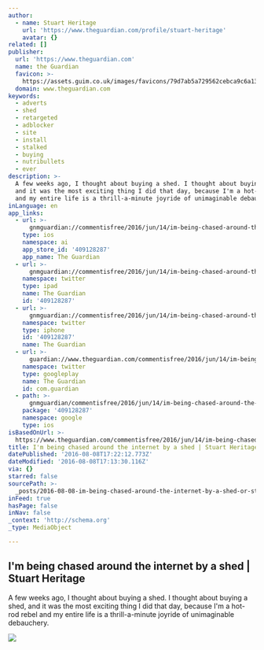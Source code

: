 ```yaml
---
author:
  - name: Stuart Heritage
    url: 'https://www.theguardian.com/profile/stuart-heritage'
    avatar: {}
related: []
publisher:
  url: 'https://www.theguardian.com'
  name: the Guardian
  favicon: >-
    https://assets.guim.co.uk/images/favicons/79d7ab5a729562cebca9c6a13c324f0e/32x32.ico
  domain: www.theguardian.com
keywords:
  - adverts
  - shed
  - retargeted
  - adblocker
  - site
  - install
  - stalked
  - buying
  - nutribullets
  - ever
description: >-
  A few weeks ago, I thought about buying a shed. I thought about buying a shed,
  and it was the most exciting thing I did that day, because I'm a hot-rod rebel
  and my entire life is a thrill-a-minute joyride of unimaginable debauchery.
inLanguage: en
app_links:
  - url: >-
      gnmguardian://commentisfree/2016/jun/14/im-being-chased-around-the-internet-by-a-shed?contenttype=Article&source=applinks
    type: ios
    namespace: ai
    app_store_id: '409128287'
    app_name: The Guardian
  - url: >-
      gnmguardian://commentisfree/2016/jun/14/im-being-chased-around-the-internet-by-a-shed?contenttype=Article&source=twitter
    namespace: twitter
    type: ipad
    name: The Guardian
    id: '409128287'
  - url: >-
      gnmguardian://commentisfree/2016/jun/14/im-being-chased-around-the-internet-by-a-shed?contenttype=Article&source=twitter
    namespace: twitter
    type: iphone
    id: '409128287'
    name: The Guardian
  - url: >-
      guardian://www.theguardian.com/commentisfree/2016/jun/14/im-being-chased-around-the-internet-by-a-shed
    namespace: twitter
    type: googleplay
    name: The Guardian
    id: com.guardian
  - path: >-
      gnmguardian/commentisfree/2016/jun/14/im-being-chased-around-the-internet-by-a-shed?contenttype=Article&source=google
    package: '409128287'
    namespace: google
    type: ios
isBasedOnUrl: >-
  https://www.theguardian.com/commentisfree/2016/jun/14/im-being-chased-around-the-internet-by-a-shed
title: I'm being chased around the internet by a shed | Stuart Heritage
datePublished: '2016-08-08T17:22:12.773Z'
dateModified: '2016-08-08T17:13:30.116Z'
via: {}
starred: false
sourcePath: >-
  _posts/2016-08-08-im-being-chased-around-the-internet-by-a-shed-or-stuart-heri.md
inFeed: true
hasPage: false
inNav: false
_context: 'http://schema.org'
_type: MediaObject

---
```

<article style=""><h1>I'm being chased around the internet by a shed | Stuart Heritage</h1><p>A few weeks ago, I thought about buying a shed. I thought about buying a shed, and it was the most exciting thing I did that day, because I'm a hot-rod rebel and my entire life is a thrill-a-minute joyride of unimaginable debauchery.</p><img src="https://i.guim.co.uk/img/media/2561194ed285f1dbbcf065b35fb9775b8e6fb304/0_129_2736_1642/2736.jpg?w=1200&amp;h=630&amp;q=55&amp;auto=format&amp;usm=12&amp;fit=crop&amp;bm=normal&amp;ba=bottom%2Cleft&amp;blend64=aHR0cHM6Ly91cGxvYWRzLmd1aW0uY28udWsvMjAxNi8wNS8yNS9vdmVybGF5LWxvZ28tMTIwMC05MF9vcHQucG5n&amp;s=0bf41a4b246e6d5277d436d262eb2250" /></article>